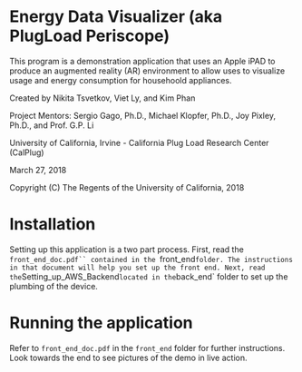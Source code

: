 # Energy Data Visualizer (aka PlugLoad Periscope)
This program is a demonstration application that uses an Apple iPAD to produce an augmented reality (AR) environment to allow uses to visualize usage and energy consumption for househoold appliances.

Created by Nikita Tsvetkov, Viet Ly, and Kim Phan

Project Mentors: Sergio Gago, Ph.D., Michael Klopfer, Ph.D., Joy Pixley, Ph.D., and Prof. G.P. Li

University of California, Irvine - California Plug Load Research Center (CalPlug)

March 27, 2018

Copyright (C) The Regents of the University of California, 2018

# Installation
Setting up this application is a two part process. First, read the `front_end_doc.pdf``
contained in the `front_end` folder. The instructions in that document will
help you set up the front end. Next, read the `Setting_up_AWS_Backend` located in
the `back_end` folder to set up the plumbing of the device.
# Running the application
Refer to `front_end_doc.pdf` in the `front_end` folder for further instructions.
Look towards the end to see pictures of the demo in live action.
